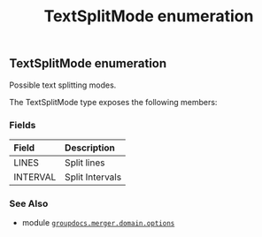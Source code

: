 ﻿---
title: TextSplitMode enumeration
second_title: GroupDocs.Merger for Python via .NET API References
description: 
type: docs
url: /python-net/groupdocs.merger.domain.options/textsplitmode/
is_root: false
weight: 620
---

## TextSplitMode enumeration

Possible text splitting modes.



The TextSplitMode type exposes the following members:

### Fields
| Field | Description |
| :- | :- |
| LINES | Split lines |
| INTERVAL | Split Intervals |



### See Also
* module [`groupdocs.merger.domain.options`](..)
